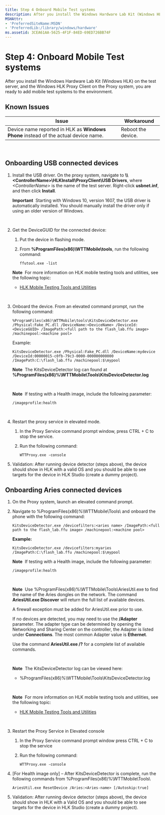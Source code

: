 ```yaml
---
title: Step 4 Onboard Mobile Test systems
description: After you install the Windows Hardware Lab Kit (Windows HLK) on the test server, and the Windows HLK Proxy Client on the Proxy system, you are ready to add mobile test systems to the environment.
MSHAttr:
- 'PreferredSiteName:MSDN'
- 'PreferredLib:/library/windows/hardware'
ms.assetid: 3CEA61AA-5625-4F1F-84ED-69ED726BB74F
---
```


# Step 4: Onboard Mobile Test systems


After you install the Windows Hardware Lab Kit (Windows HLK) on the test server, and the Windows HLK Proxy Client on the Proxy system, you are ready to add mobile test systems to the environment.

## <span id="Known_Issues"></span><span id="known_issues"></span><span id="KNOWN_ISSUES"></span>Known Issues


| Issue                                                                               | Workaround         |
|-------------------------------------------------------------------------------------|--------------------|
| Device name reported in HLK as **Windows Phone** instead of the actual device name. | Reboot the device. |

 

## <span id="usb"></span><span id="USB"></span>Onboarding USB connected devices


1.  Install the USB driver. On the proxy system, navigate to **\\\\&lt;ControllerName&gt;\\HLKInstall\\ProxyClient\\USB Drivers**, where *&lt;ControllerName&gt;* is the name of the test server. Right-click **usbnet.inf**, and then click **Install**.

    **Important**  Starting with Windows 10, version 1607, the USB driver is automatically installed. You should manually install the driver only if using an older version of Windows.

     

2.  Get the DeviceGUID for the connected device:

    1.  Put the device in flashing mode.

    2.  From **%ProgramFiles(x86)\\WTTMobile\\tools**, run the following command:

        ``` syntax
        ffutool.exe -list
        ```

    **Note**  For more information on HLK mobile testing tools and utilities, see the following topic:
    -   [HLK Mobile Testing Tools and Utilities](user\hlk-mobile-testing-tools-and-utilities)

     

3.  Onboard the device. From an elevated command prompt, run the following command:

    ``` syntax
    %ProgramFiles(x86)\WTTMobile\tools\KitsDeviceDetector.exe /Physical:Fake_PC.dll /DeviceName:<DeviceName> /DeviceId:<DeviceGUID> /ImagePath:<full path to the flash_lab.ffu image> /machinepool:<machine pool>
    ```

    Example:

    ``` syntax
    KitsDeviceDetector.exe /Physical:Fake_PC.dll /DeviceName:mydevice /DeviceId:00000015-c0fb-79c3-0000-000000000000 /ImagePath:C:\flash_lab.ffu /machinepool:$\mypool
    ```

    **Note**  The KitsDeviceDetector log can found at **%ProgramFiles(x86)%\\WTTMobile\\Tools\\KitsDeviceDetector.log**

     

    **Note**  If testing with a Health image, include the following parameter:
    ``` syntax
    /imageprofile:health
    ```

     

4.  Restart the proxy service in elevated mode.

    1.  In the Proxy Service command prompt window, press CTRL + C to stop the service.

    2.  Run the following command:

        ``` syntax
        WTTProxy.exe -console
        ```

5.  Validation: After running device detector (steps above), the device should show in HLK with a valid OS and you should be able to see targets for the device in HLK Studio (create a dummy project).

## <span id="aries"></span><span id="ARIES"></span>Onboarding Aries connected devices


1.  On the Proxy system, launch an elevated command prompt.
2.  Navigate to %ProgramFiles(x86)%\\WTTMobile\\Tools\\ and onboard the phone with the following command:

    ``` syntax
    KitsDeviceDetector.exe /devicefilters:<aries name> /ImagePath:<full path to the flash_lab.ffu image> /machinepool:<machine pool>
    ```

    **Example:**

    ``` syntax
    KitsDeviceDetector.exe /devicefilters:myaries /ImagePath:C:\flash_lab.ffu /machinepool:$\mypool
    ```

    **Note**  If testing with a Health image, include the following parameter:
    ``` syntax
    /imageprofile:health
    ```

     

    **Note**  Use %ProgramFiles(x86)%\\WTTMobile\\Tools\\AriesUtil.exe to find the name of the Aries dongles on the network.
    The command **AriesUtil.exe Discover** will return the full list of available devices.

    A firewall exception must be added for AriesUtil.exe prior to use.

    If no devices are detected, you may need to use the **/Adapter** parameter. The adapter type can be determined by opening the Networking and Sharing Center on the controller, the Adapter is listed under **Connections**. The most common Adapter value is **Ethernet**.

    Use the command **AriesUtil.exe /?** for a complete list of available commands.

     

    **Note**  The KitsDeviceDetector log can be viewed here:
    -   %ProgramFiles(x86)%\\WTTMobile\\Tools\\KitsDeviceDetector.log

     

    **Note**  For more information on HLK mobile testing tools and utilities, see the following topic:
    -   [HLK Mobile Testing Tools and Utilities](user\hlk-mobile-testing-tools-and-utilities)

     

3.  Restart the Proxy Service in Elevated console
    1.  In the Proxy Service command prompt window press CTRL + C to stop the service
    2.  Run the following command:

        ``` syntax
        WTTProxy.exe -console
        ```

4.  \[For Health image only\] – After KitsDeviceDetector is complete, run the following commands from %ProgramFiles(x86)%\\WTTMobile\\Tools\\

    ``` syntax
    AriesUtil.exe ResetDevice /Aries:<Aries-name> [/Autoskip:true]
    ```

5.  Validation: After running device detector (steps above), the device should show in HLK with a Valid OS and you should be able to see targets for the device in HLK Studio (create a dummy project).

 

 






